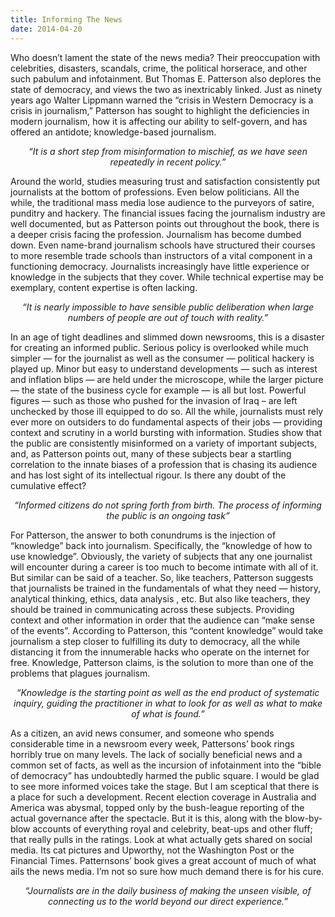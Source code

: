 ```yaml
---
title: Informing The News
date: 2014-04-20
---
```


<!--kg-card-begin: html--><p>Who doesn’t lament the state of the news media? Their preoccupation with celebrities, disasters, scandals, crime, the political horserace, and other such pabulum and infotainment. But Thomas E. Patterson also deplores the state of democracy, and views the two as inextricably linked. Just as ninety years ago Walter Lippmann warned the “crisis in Western Democracy is a crisis in journalism,” Patterson has sought to highlight the deficiencies in modern journalism, how it is affecting our ability to self-govern, and has offered an antidote; knowledge-based journalism.</span></p>
</p>
<p class="p3" style="text-align: center;"><span class="s1"><i>&#8220;It is a short step from misinformation to mischief, as we have seen repeatedly in recent policy.&#8221;</i></span></p>
<p class="p1"><span class="s1">Around the world, studies measuring trust and satisfaction consistently put journalists at the bottom of professions. Even below politicians. All the while, the traditional mass media lose audience to the purveyors of satire, punditry and hackery. The financial issues facing the journalism industry are well documented, but as Patterson points out throughout the book, there is a deeper crisis facing the profession. Journalism has become dumbed down. Even name-brand journalism schools have structured their courses to more resemble trade schools than instructors of a vital component in a functioning democracy. Journalists increasingly have little experience or knowledge in the subjects that they cover. While technical expertise may be exemplary, content expertise is often lacking.</span></p>
<p class="p3" style="text-align: center;"><span class="s1"><i>&#8220;It is nearly impossible to have sensible public deliberation when large numbers of people are out of touch with reality.&#8221;</i></span></p>
<p class="p1"><span class="s1">In an age of tight deadlines and slimmed down newsrooms, this is a disaster for creating an informed public. Serious policy is overlooked while much simpler — for the journalist as well as the consumer — political hackery is played up. Minor but easy to understand developments — such as interest and inflation blips — are held under the microscope, while the larger picture — the state of the business cycle for example — is all but lost. Powerful figures — such as those who pushed for the invasion of Iraq &#8211; are left unchecked by those ill equipped to do so. All the while, journalists must rely ever more on outsiders to do fundamental aspects of their jobs — providing context and scrutiny in a world bursting with information. Studies show that the public are consistently misinformed on a variety of important subjects, and, as Patterson points out, many of these subjects bear a startling correlation to the innate biases of a profession that is chasing its audience and has lost sight of its intellectual rigour. Is there any doubt of the cumulative effect?</span></p>
<p class="p3" style="text-align: center;"><span class="s1"><i>&#8220;Informed citizens do not spring forth from birth. The process of informing the public is an ongoing task”</i></span></p>
<p class="p1"><span class="s1">For Patterson, the answer to both conundrums is the injection of “knowledge” back into journalism. Specifically, the “knowledge of how to use knowledge”. Obviously, the variety of subjects that any one journalist will encounter during a career is too much to become intimate with all of it. But similar can be said of a teacher. So, like teachers, Patterson suggests that journalists be trained in the fundamentals of what they need — history, analytical thinking, ethics, data analysis , etc. But also like teachers, they should be trained in communicating across these subjects. Providing context and other information in order that the audience can “make sense of the events”. According to Patterson, this “content knowledge” would take journalism a step closer to fulfilling its duty to democracy, all the while distancing it from the innumerable hacks who operate on the internet for free. Knowledge, Patterson claims, is the solution to more than one of the problems that plagues journalism.</span></p>
<p class="p3" style="text-align: center;"><span class="s1"><i>&#8220;Knowledge is the starting point as well as the end product of systematic inquiry, guiding the practitioner in what to look for as well as what to make of what is found.”</i></span></p>
<p class="p1"><span class="s1">As a citizen, an avid news consumer, and someone who spends considerable time in a newsroom every week, Pattersons&#8217; book rings horribly true on many levels. The lack of socially beneficial news and a common set of facts, as well as the incursion of infotainment into the “bible of democracy” has undoubtedly harmed the public square. I would be glad to see more informed voices take the stage. But I am sceptical that there is a place for such a development. Recent election coverage in Australia and America was abysmal, topped only by the bush-league reporting of the actual governance after the spectacle. But it is this, along with the blow-by-blow accounts of everything royal and celebrity, beat-ups and other fluff; that really pulls in the ratings. Look at what actually gets shared on social media. Its cat pictures and Upworthy, not the Washington Post or the Financial Times. Patternsons’ book gives a great account of much of what ails the news media. I’m not so sure how much demand there is for his cure.</span></p>
<p class="p3" style="text-align: center;"><span class="s1"><i>“Journalists are in the daily business of making the unseen visible, of connecting us to the world beyond our direct experience.”</i></span></p>
<p class="p1"><span class="s1"></p>
<!--kg-card-end: html-->